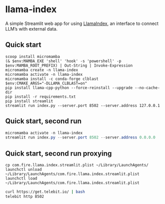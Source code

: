 # llama-index

A simple Streamlit web app for using [LlamaIndex](https://github.com/jerryjliu/llama_index), an interface to connect LLM’s with external data.

## Quick start

```
scoop install micromamba
(& $env:MAMBA_EXE 'shell' 'hook' -s 'powershell' -p $env:MAMBA_ROOT_PREFIX) | Out-String | Invoke-Expression
micromamba create -n llama-index
micromamba activate -n llama-index
micromamba install -c conda-forge clblast
$env:CMAKE_ARGS="-DLLAMA_CLBLAST=on" 
pip install llama-cpp-python --force-reinstall --upgrade --no-cache-dir
pip install -r requirements.txt
pip install streamlit
streamlit run index.py --server.port 8502 --server.address 127.0.0.1
```

## Quick start, second run

```powershell
micromamba activate -n llama-index
streamlit run index.py --server.port 8502 --server.address 0.0.0.0
```

## Quick start, second run proxying

```
cp com.fire.llama.index.streamlit.plist ~/Library/LaunchAgents/
launchctl unload  ~/Library/LaunchAgents/com.fire.llama.index.streamlit.plist
launchctl load  ~/Library/LaunchAgents/com.fire.llama.index.streamlit.plist
```

```zsh
curl https://get.telebit.io/ | bash
telebit http 8502
```
